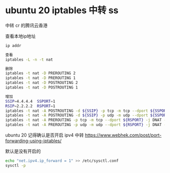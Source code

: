 # ubuntu 20 iptables 中转 ss

中转 cr 的腾讯云香港

查看本地ip地址
```bash
ip addr
```

```bash
查看
iptables -L -n -t nat

删除
iptables -t nat -D PREROUTING 2
iptables -t nat -D PREROUTING 1
iptables -t nat -D POSTROUTING 2
iptables -t nat -D POSTROUTING 1

增加
SSIP=4.4.4.4  SSPORT=1
RSIP=2.2.2.2  RSPORT=1
iptables -t nat -A POSTROUTING -d ${SSIP} -p tcp -m tcp --dport ${SSPORT} -j SNAT --to-source ${RSIP}
iptables -t nat -A POSTROUTING -d ${SSIP} -p udp -m udp --dport ${SSPORT} -j SNAT --to-source ${RSIP}
iptables -t nat -A PREROUTING -p tcp -m tcp --dport ${RSPORT} -j DNAT --to-destination ${SSIP}:${SSPORT}
iptables -t nat -A PREROUTING -p udp -m udp --dport ${RSPORT} -j DNAT --to-destination ${SSIP}:${SSPORT}
```

ubuntu 20 记得确认是否开启 ipv4 中转 https://www.webhek.com/post/port-forwarding-using-iptables/

默认是没有开启的
```bash
echo "net.ipv4.ip_forward = 1" >> /etc/sysctl.conf
sysctl -p
```
